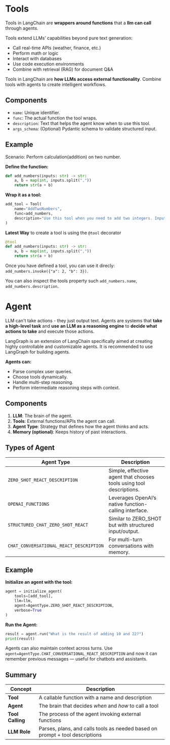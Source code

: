# Tools

Tools in LangChain are **wrappers around functions** that a **llm can call** through agents.

Tools extend LLMs’ capabilities beyond pure text generation:

- Call real-time APIs (weather, finance, etc.)
- Perform math or logic
- Interact with databases
- Use code execution environments
- Combine with retrieval (RAG) for document Q&A

Tools in LangChain are **how LLMs access external functionality**. Combine tools with agents to create intelligent workflows.

## Components

- `name`: Unique identifier.
- `func`: The actual function the tool wraps.
- `description`: Text that helps the agent know when to use this tool.
- `args_schema`: (Optional) Pydantic schema to validate structured input.

## Example

Scenario: Perform calculation(addition) on two number.

**Define the function:**

```py
def add_numbers(inputs: str) -> str:
    a, b = map(int, inputs.split(","))
    return str(a + b)
```

**Wrap it as a tool:**

```py
add_tool = Tool(
    name="AddTwoNumbers",
    func=add_numbers,
    description="Use this tool when you need to add two integers. Input format: '3,5'"
)
```

**Latest Way** to create a tool is using the `@tool` decorator

```py
@tool
def add_numbers(inputs: str) -> str:
    a, b = map(int, inputs.split(","))
    return str(a + b)
```

Once you have defined a tool, you can use it direcly: `add_numbers.invoke({"a": 2, "b": 3})`.

You can also inspect the tools property such `add_numbers.name`, `add_numbers.description`.

# Agent

LLM can't take actions - they just output text. Agents are systems that **take a high-level task** and **use an LLM as a reasoning engine** to **decide what actions to take** and execute those actions.

LangGraph is an extension of LangChain specifically aimed at creating highly controllable and customizable agents. It is recommended to use LangGraph for building agents.

**Agents can:**

- Parse complex user queries.
- Choose tools dynamically.
- Handle multi-step reasoning.
- Perform intermediate reasoning steps with context.

## Components

1. **LLM**: The brain of the agent.
2. **Tools**: External functions/APIs the agent can call.
3. **Agent Type**: Strategy that defines how the agent thinks and acts.
4. **Memory (optional)**: Keeps history of past interactions.

## Types of Agent

| Agent Type                              | Description                                                         |
| --------------------------------------- | ------------------------------------------------------------------- |
| `ZERO_SHOT_REACT_DESCRIPTION`           | Simple, effective agent that chooses tools using tool descriptions. |
| `OPENAI_FUNCTIONS`                      | Leverages OpenAI’s native function-calling interface.               |
| `STRUCTURED_CHAT_ZERO_SHOT_REACT`       | Similar to ZERO_SHOT but with structured input/output.              |
| `CHAT_CONVERSATIONAL_REACT_DESCRIPTION` | For multi-turn conversations with memory.                           |

## Example

**Initialize an agent with the tool:**

```py
agent = initialize_agent(
    tools=[add_tool],
    llm=llm,
    agent=AgentType.ZERO_SHOT_REACT_DESCRIPTION,
    verbose=True
)
```

**Run the Agent:**

```py
result = agent.run("What is the result of adding 10 and 22?")
print(result)
```

Agents can also maintain context across turns. Use `agent=AgentType.CHAT_CONVERSATIONAL_REACT_DESCRIPTION` and now it can remember previous messages — useful for chatbots and assistants.

## Summary
| Concept          | Description                                                                  |
| ---------------- | ---------------------------------------------------------------------------- |
| **Tool**         | A callable function with a name and description                              |
| **Agent**        | The brain that decides *when* and *how* to call a tool                       |
| **Tool Calling** | The process of the agent invoking external functions                         |
| **LLM Role**     | Parses, plans, and calls tools as needed based on prompt + tool descriptions |
